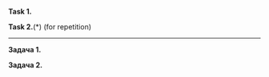 **Task 1.**


**Task 2.**(*) (for repetition)

___________________________

**Задача 1.**


**Задача 2.**









